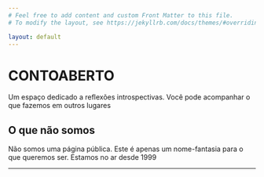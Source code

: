 ```yaml
---
# Feel free to add content and custom Front Matter to this file.
# To modify the layout, see https://jekyllrb.com/docs/themes/#overriding-theme-defaults

layout: default
---
```


# CONTOABERTO

Um espaço dedicado a reflexões introspectivas. Você pode acompanhar o que fazemos em outros lugares<br>


## O que não somos

Não somos uma página pública. Este é apenas um nome-fantasia para o que queremos ser. Estamos no ar desde 1999<br>

***


